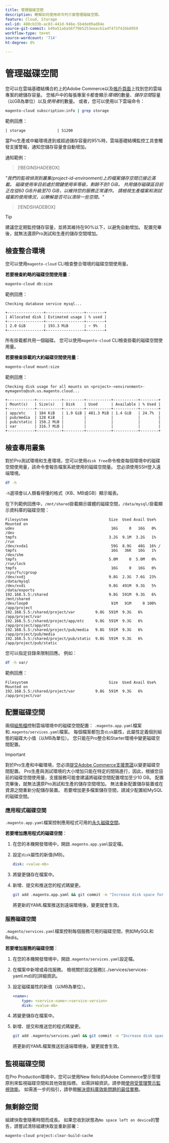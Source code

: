 ```yaml
---
title: 管理磁碟空間
description: 瞭解如何使用命令列介面管理磁碟空間。
feature: Cloud, Storage
exl-id: 480cb33b-ac83-441d-946e-5b4de09ad84e
source-git-commit: b49a51aba56f79b5253eeacb1adf473f42bb8959
workflow-type: tm+mt
source-wordcount: '714'
ht-degree: 0%

---
```


# 管理磁碟空間

您可以在雲端基礎結構合約上的Adobe Commerce以及[帳戶頁面](https://accounts.magento.cloud/user)上找到您的雲端專案的總儲存容量。 您帳戶中的每張專案卡都會顯示&#x200B;_環境_&#x200B;的數量、_儲存空間_&#x200B;容量（以GB為單位）以及&#x200B;_使用者_&#x200B;的數量。 或者，您可以使用以下雲端命令：

```bash
magento-cloud subscription:info | grep storage
```

範例回應：

```
| storage              | 51200
```

當Pro生產或中繼環境達到或超過儲存容量的95%時，雲端基礎結構監控工具會觸發支援警報，通知您儲存容量會自動增加。

通知範例：

>[!BEGINSHADEBOX]

_&quot;我們的監視偵測到叢集(project-id-environment)上的檔案儲存空間已接近滿載。 磁碟使用率目前處於關鍵使用率等級，剩餘不到1 GiB。 共用儲存磁碟區目前正在從60 GiB升級至70 GiB，以維持您的服務正常運作。 請檢視生產檔案和測試檔案的使用情況，以瞭解是否可以清除一些空間。&quot;_

>[!ENDSHADEBOX]

>[!TIP]
>
>建議您定期監控儲存容量，並將其維持在90%以下，以避免自動增加。 配置完畢後，就無法還原Pro測試和生產的儲存空間增加。

## 檢查整合環境

您可以使用`magento-cloud` CLI檢查整合環境的磁碟空間使用量。

**若要檢查約略的磁碟空間使用量**：

```bash
magento-cloud db:size
```

範例回應：

```
Checking database service mysql...

+----------------+-----------------+--------+
| Allocated disk | Estimated usage | % used |
+----------------+-----------------+--------+
| 2.0 GiB        | 193.3 MiB       | ~ 9%   |
+----------------+-----------------+--------+
```

所有掛載都共用一個磁碟。 您可以使用`magento-cloud` CLI檢查掛載的磁碟空間使用量。

**若要檢查掛載的大約磁碟空間使用量**：

```bash
magento-cloud mount:size
```

範例回應：

```
Checking disk usage for all mounts on <project>-<environment>-mymagento@ssh.us.magento.cloud...

+------------+-----------+---------+-----------+-----------+--------+
| Mount(s)   | Size(s)   | Disk    | Used      | Available | % Used |
+------------+-----------+---------+-----------+-----------+--------+
| app/etc    | 184 KiB   | 1.9 GiB | 481.3 MiB | 1.4 GiB   | 24.7%  |
| pub/media  | 128 KiB   |         |           |           |        |
| pub/static | 158.2 MiB |         |           |           |        |
| var        | 316.7 MiB |         |           |           |        |
+------------+-----------+---------+-----------+-----------+--------+
```

## 檢查專用叢集

對於Pro測試環境和生產環境，您可以使用`disk free`命令檢查每個環境中的磁碟空間使用量，該命令會報告檔案系統使用的磁碟空間量。 您必須使用SSH登入遠端環境。

```bash
df -h
```

`-h`選項會以人類看得懂的格式（KB、MB或GB）顯示報表。

在下列範例回應中，`/mnt/shared`掛載顯示媒體的磁碟空間，`/data/mysql/`掛載顯示資料庫的磁碟空間：

```
Filesystem                                    Size  Used Avail Use% Mounted on
udev                                           16G     0   16G   0% /dev
tmpfs                                         3.2G  9.1M  3.2G   1% /run
/dev/xvda1                                     59G  8.9G   48G  16% /
tmpfs                                          16G   36K   16G   1% /dev/shm
tmpfs                                         5.0M     0  5.0M   0% /run/lock
tmpfs                                          16G     0   16G   0% /sys/fs/cgroup
/dev/xvdj                                     9.8G  2.3G  7.6G  23% /data/mysql
/dev/xvdi                                     9.8G  491M  9.3G   5% /data/exports
192.168.5.5:/shared                           9.8G  591M  9.3G   6% /mnt/shared
/dev/loop0                                     91M   91M     0 100% /app/project
192.168.5.5:/shared/project/var         9.8G  591M  9.3G   6% /app/project/var
192.168.5.5:/shared/project/app/etc     9.8G  591M  9.3G   6% /app/project/app/etc
192.168.5.5:/shared/project/pub/media   9.8G  591M  9.3G   6% /app/project/pub/media
192.168.5.5:/shared/project/pub/static  9.8G  591M  9.3G   6% /app/project/pub/static
```

您可以指定目錄來限制回應。 例如：

```bash
df -h var/
```

範例回應：

```
Filesystem                                    Size  Used Avail Use% Mounted on
192.168.5.5:/shared/project/var         9.8G  591M  9.3G   6% /app/project/var
```

## 配置磁碟空間

兩個[組態檔](../environment/overview.md)控制雲端環境中的磁碟空間配置： `.magento.app.yaml`檔案和`.magento/services.yaml`檔案。 每個檔案都包含`disk`屬性，此屬性定義個別組態的磁碟大小值（以MB為單位）。 您只能在Pro整合和Starter環境中變更磁碟空間配置。

>[!IMPORTANT]
>
>對於Pro生產和中繼環境，您必須[提交Adobe Commerce支援票證](https://experienceleague.adobe.com/docs/commerce-knowledge-base/kb/help-center-guide/magento-help-center-user-guide.html#submit-ticket)以變更磁碟空間配置。 Pro生產與測試環境的大小增加只能在特定的間隔進行，因此，根據您目前的磁碟空間使用量，支援服務可能會建議將磁碟空間配置增加至少10 GB。 配置完畢後，就無法還原Pro測試和生產的儲存空間增加。 無法重新配置儲存裝置或在資源之間重新分配儲存裝置。 若要增加更多檔案儲存空間，請減少配置給MySQL的磁碟空間。

### 應用程式磁碟空間

`.magento.app.yaml`檔案控制應用程式可用的[永久磁碟空間](../application/properties.md#disk)。

**若要增加應用程式的磁碟空間**：

1. 在您的本機開發環境中，開啟`.magento.app.yaml`設定檔。

1. 設定`disk`屬性的新值(MB)。

   ```yaml
   disk: <value-mb>
   ```

1. 將變更儲存在檔案中。

1. 新增、提交和推送您的程式碼變更。

   ```bash
   git add .magento.app.yaml && git commit -m "Increase disk space for application" && git push origin <branch-name>
   ```

   將更新的YAML檔案推送到遠端環境後，變更就會生效。

### 服務磁碟空間

`.magento/services.yaml`檔案控制每個服務可用的磁碟空間，例如MySQL和Redis。

**若要增加服務的磁碟空間**：

1. 在您的本機開發環境中，開啟`.magento/services.yaml`設定檔。

1. 在檔案中新增或尋找服務。 檢視關於設定服務](../services/services-yaml.md)的[詳細資訊。

1. 設定磁碟屬性的新值（以MB為單位）。

   ```yaml
   <name>:
       type: <service-name>:<service-version>
       disk: <value-mb>
   ```

1. 將變更儲存在檔案中。

1. 新增、提交和推送您的程式碼變更。

   ```bash
   git add .magento/services.yaml && git commit -m "Increase disk space for service" && git push origin <branch-name>
   ```

   將更新的YAML檔案推送到遠端環境後，變更就會生效。

## 監視磁碟空間

在Pro Production環境中，您可以使用New Relic的Adobe Commerce警示管理原則來監視磁碟空間和其他效能指標。 如需詳細資訊，請參閱[使用受管理警示監視效能](../monitor/investigate-performance.md#monitor-performance-with-managed-alerts)。 如需進一步的指引，請參閱[解決資料庫效能問題的最佳實務](https://experienceleague.adobe.com/docs/commerce-operations/implementation-playbook/best-practices/maintenance/resolve-database-performance-issues.html)。

## 無剩餘空間

組建快取會隨著時間而成長。 如果您收到狀態為`No space left on device`的警告，請嘗試清除組建快取並重新部署：

```bash
magento-cloud project:clear-build-cache
```
